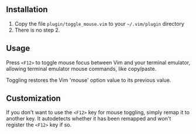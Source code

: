 Installation
------------
1. Copy the file `plugin/toggle_mouse.vim` to your `~/.vim/plugin` directory
2. There is no step 2.


Usage
-----
Press `<F12>` to toggle mouse focus between Vim and your terminal emulator,
allowing terminal emulator mouse commands, like copy/paste.

Toggling restores the Vim 'mouse' option value to its previous value.


Customization
-------------
If you don't want to use the `<F12>` key for mouse toggling, simply remap it to
another key.  It autodetects whether it has been remapped and won't register
the `<F12>` key if so.
